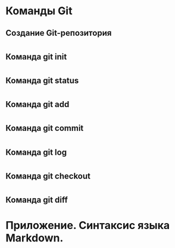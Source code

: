 # Команды Git

## Создание  Git-репозитория

#
## Команда git init

#
## Команда git status

#
## Команда git add

#
## Команда git commit

#
## Команда git log

#
## Команда git checkout

#
## Команда git diff

#
# Приложение. Синтаксис языка Markdown. 